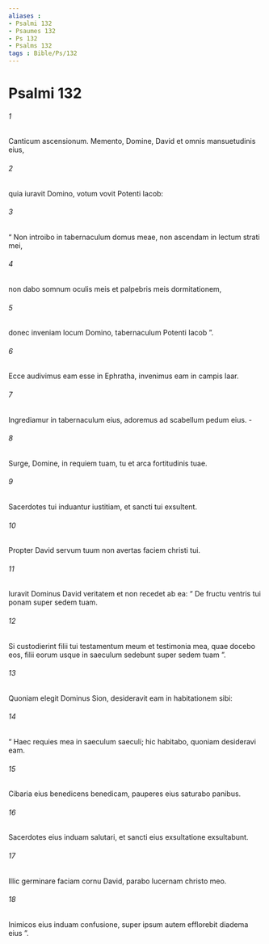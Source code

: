 ```yaml
---
aliases : 
- Psalmi 132
- Psaumes 132
- Ps 132
- Psalms 132
tags : Bible/Ps/132
---
```


# Psalmi 132

###### 1
Canticum ascensionum. Memento, Domine, David et omnis mansuetudinis eius,
###### 2
quia iuravit Domino, votum vovit Potenti Iacob:
###### 3
“ Non introibo in tabernaculum domus meae, non ascendam in lectum strati mei,
###### 4
non dabo somnum oculis meis et palpebris meis dormitationem,
###### 5
donec inveniam locum Domino, tabernaculum Potenti Iacob ”.
###### 6
Ecce audivimus eam esse in Ephratha, invenimus eam in campis Iaar.
###### 7
Ingrediamur in tabernaculum eius, adoremus ad scabellum pedum eius. -
###### 8
Surge, Domine, in requiem tuam, tu et arca fortitudinis tuae.
###### 9
Sacerdotes tui induantur iustitiam, et sancti tui exsultent.
###### 10
Propter David servum tuum non avertas faciem christi tui.
###### 11
Iuravit Dominus David veritatem et non recedet ab ea: “ De fructu ventris tui ponam super sedem tuam.
###### 12
Si custodierint filii tui testamentum meum et testimonia mea, quae docebo eos, filii eorum usque in saeculum sedebunt super sedem tuam ”.
###### 13
Quoniam elegit Dominus Sion, desideravit eam in habitationem sibi:
###### 14
“ Haec requies mea in saeculum saeculi; hic habitabo, quoniam desideravi eam.
###### 15
Cibaria eius benedicens benedicam, pauperes eius saturabo panibus.
###### 16
Sacerdotes eius induam salutari, et sancti eius exsultatione exsultabunt.
###### 17
Illic germinare faciam cornu David, parabo lucernam christo meo.
###### 18
Inimicos eius induam confusione, super ipsum autem efflorebit diadema eius ”.

